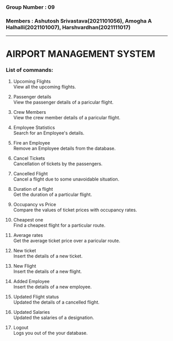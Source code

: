 ### Group Number : 09
### Members : Ashutosh Srivastava(2021101056), Amogha A Halhalli(2021101007), Harshvardhan(2021111017)

----

# AIRPORT MANAGEMENT SYSTEM

### List of commands:
1. Upcoming Flights<br />
View all the upcoming flights.

2.  Passenger details<br />
View the passenger details of a paricular flight.

3.  Crew Members<br />
View the crew member details of a paricular flight.

4. Employee Statistics<br />
Search for an Employee's details.

5. Fire an Employee<br />
Remove an Employee details from the database.

6. Cancel Tickets<br />
Cancellation of tickets by the passengers.

7. Cancelled Flight<br />
Cancel a flight due to some unavoidable situation.

8. Duration of a flight<br />
Get the duration of a particular flight.

9. Occupancy vs Price<br />
Compare the values of ticket prices with occupancy rates.

10. Cheapest one<br />
Find a cheapest flight for a particular route.

11. Average rates<br />
Get the average ticket price over a paricular route.

12. New ticket<br />
Insert the details of a new ticket.

13. New Flight<br />
Insert the details of a new flight.

14. Added Employee<br />
Insert the details of a new employee.

15. Updated Flight status<br />
Updated the details of a cancelled flight.

16. Updated Salaries<br />
Updated the salaries of a designation.

17. Logout<br />
Logs you out of the your database.